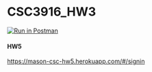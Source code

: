 # CSC3916_HW3

[![Run in Postman](https://run.pstmn.io/button.svg)](https://app.getpostman.com/run-collection/1f189fc0e095b16a65a0?action=collection%2Fimport)

#### HW5 
https://mason-csc-hw5.herokuapp.com/#/signin